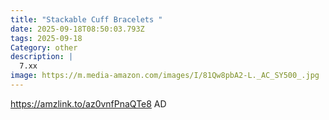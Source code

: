 ```yaml
---
title: "Stackable Cuff Bracelets "
date: 2025-09-18T08:50:03.793Z
tags: 2025-09-18
Category: other
description: |
  7.xx
image: https://m.media-amazon.com/images/I/81Qw8pbA2-L._AC_SY500_.jpg
---
```

https://amzlink.to/az0vnfPnaQTe8
AD